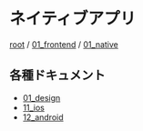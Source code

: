 # ネイティブアプリ

[root](./../../README.md) 
/ [01_frontend](./../README.md) 
/ [01_native](./README.md)

## 各種ドキュメント

* [01_design](./01_design/README.md)
* [11_ios](./11_ios/README.md)
* [12_android](./12_android/README.md)
